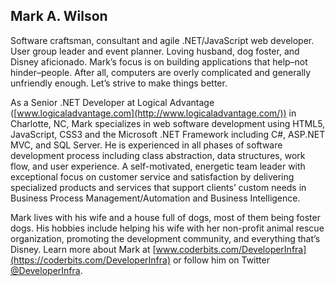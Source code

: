 Mark A. Wilson
--------------

Software craftsman, consultant and agile .NET/JavaScript web developer. User group leader and event planner. Loving husband, dog foster, and Disney aficionado. Mark’s focus is on building applications that help–not hinder–people. After all, computers are overly complicated and generally unfriendly enough. Let’s strive to make things better. 

As a Senior .NET Developer at Logical Advantage ([www.logicaladvantage.com](http://www.logicaladvantage.com/)) in Charlotte, NC, Mark specializes in web software development using HTML5, JavaScript, CSS3 and the Microsoft .NET Framework including C#, ASP.NET MVC, and SQL Server. He is experienced in all phases of software development process including class abstraction, data structures, work flow, and user experience. A self-motivated, energetic team leader with exceptional focus on customer service and satisfaction by delivering specialized products and services that support clients’ custom needs in Business Process Management/Automation and Business Intelligence.

Mark lives with his wife and a house full of dogs, most of them being foster dogs. His hobbies include helping his wife with her non-profit animal rescue organization, promoting the development community, and everything that’s Disney. Learn more about Mark at [www.coderbits.com/DeveloperInfra](https://coderbits.com/DeveloperInfra) or follow him on Twitter [@DeveloperInfra](https://twitter.com/DeveloperInfra).
